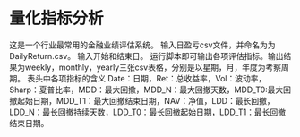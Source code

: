 # 量化指标分析
这是一个行业最常用的金融业绩评估系统。
输入日盈亏csv文件，并命名为为DailyReturn.csv。
输入开始和结束日。
运行脚本即可输出各项评估指标。输出结果为weekly，monthly，yearly三张csv表格，分别是以星期，月，年度为考察周期。
表头中各项指标的含义 Date：日期，Ret：总收益率，Vol：波动率，Sharp：夏普比率，MDD：最大回撤，MDD_N：最大回撤天数，MDD_T0:最大回撤起始日期，MDD_T1：最大回撤结束日期，NAV：净值，LDD：最长回撤，LDD_N：最长回撤持续天数，LDD_T0：最长回撤起始日期，LDD_T1：最长回撤结束日期。
